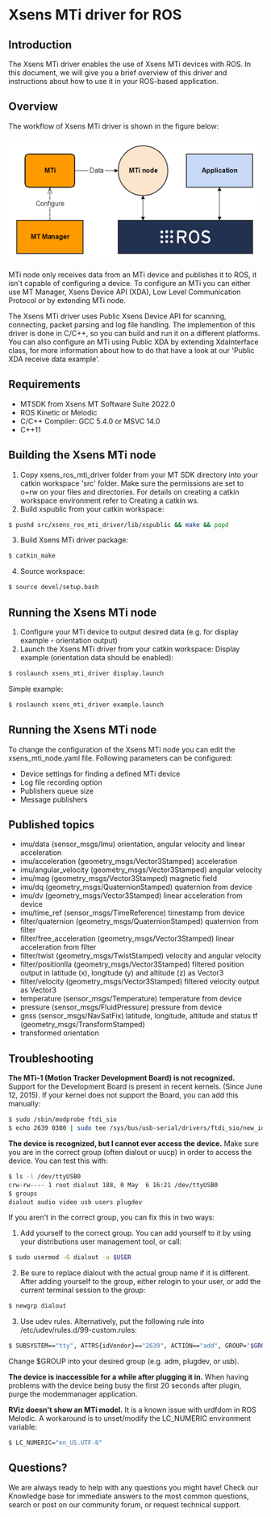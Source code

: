# Xsens MTi driver for ROS
## Introduction
The Xsens MTi driver enables the use of Xsens MTi devices with ROS. In this document, we will give you a brief overview of this driver and instructions about how to use it in your ROS-based application.

## Overview

The workflow of Xsens MTi driver is shown in the figure below:

[![N|Solid](xsens_mti_driver.png)](https://nodesource.com/products/nsolid)

MTi node only receives data from an MTi device and publishes it to ROS, it isn't capable of configuring a device. To configure an MTi you can either use MT Manager, Xsens Device API (XDA), Low Level Communication Protocol or by extending MTi node.

The Xsens MTi driver uses Public Xsens Device API for scanning, connecting, packet parsing and log file handling. The implemention of this driver is done in C/C++, so you can build and run it on a different platforms. You can also configure an MTi using Public XDA by extending XdaInterface class, for more information about how to do that have a look at our 'Public XDA receive data example'.

## Requirements
- MTSDK from Xsens MT Software Suite 2022.0
- ROS Kinetic or Melodic
- C/C++ Compiler: GCC 5.4.0 or MSVC 14.0
- C++11

## Building the Xsens MTi node
1. Copy xsens_ros_mti_driver folder from your MT SDK directory into your catkin workspace 'src' folder. Make sure the permissions are set to o+rw on your files and directories. For details on creating a catkin workspace environment refer to Creating a catkin ws.
2. Build xspublic from your catkin workspace:
```sh
$ pushd src/xsens_ros_mti_driver/lib/xspublic && make && popd 
```
3. Build Xsens MTi driver package:
```sh
$ catkin_make 
```
4. Source workspace:
```sh
$ source devel/setup.bash 
```

## Running the Xsens MTi node
1. Configure your MTi device to output desired data (e.g. for display example - orientation output)
2. Launch the Xsens MTi driver from your catkin workspace:
 Display example (orientation data should be enabled):
```sh
$ roslaunch xsens_mti_driver display.launch 
```
Simple example:
 ```sh
$ roslaunch xsens_mti_driver example.launch 
```


## Running the Xsens MTi node
To change the configuration of the Xsens MTi node you can edit the xsens_mti_node.yaml file. Following parameters can be configured:
- Device settings for finding a defined MTi device
- Log file recording option
- Publishers queue size
- Message publishers

## Published topics
- imu/data (sensor_msgs/Imu)
orientation, angular velocity and linear acceleration
- imu/acceleration (geometry_msgs/Vector3Stamped)
acceleration
- imu/angular_velocity (geometry_msgs/Vector3Stamped)
angular velocity
- imu/mag (geometry_msgs/Vector3Stamped)
magnetic field
- imu/dq (geometry_msgs/QuaternionStamped)
quaternion from device
- imu/dv (geometry_msgs/Vector3Stamped)
linear acceleration from device
- imu/time_ref (sensor_msgs/TimeReference)
timestamp from device
- filter/quaternion (geometry_msgs/QuaternionStamped)
quaternion from filter
- filter/free_acceleration (geometry_msgs/Vector3Stamped)
linear acceleration from filter
- filter/twist (geometry_msgs/TwistStamped)
velocity and angular velocity
- filter/positionlla (geometry_msgs/Vector3Stamped)
filtered position output in latitude (x), longitude (y) and altitude (z) as Vector3
- filter/velocity (geometry_msgs/Vector3Stamped)
filtered velocity output as Vector3
- temperature (sensor_msgs/Temperature)
temperature from device
- pressure (sensor_msgs/FluidPressure)
pressure from device
- gnss (sensor_msgs/NavSatFix)
latitude, longitude, altitude and status
tf (geometry_msgs/TransformStamped)
- transformed orientation

## Troubleshooting
**The MTi-1 (Motion Tracker Development Board) is not recognized.**
Support for the Development Board is present in recent kernels. (Since June 12, 2015). If your kernel does not support the Board, you can add this manually:
 ```sh
$ sudo /sbin/modprobe ftdi_sio
$ echo 2639 0300 | sudo tee /sys/bus/usb-serial/drivers/ftdi_sio/new_id 
```

**The device is recognized, but I cannot ever access the device.**
Make sure you are in the correct group (often dialout or uucp) in order to access the device. You can test this with:
 ```sh
$ ls -l /dev/ttyUSB0
crw-rw---- 1 root dialout 188, 0 May  6 16:21 /dev/ttyUSB0
$ groups
dialout audio video usb users plugdev 
```

If you aren't in the correct group, you can fix this in two ways:
1. Add yourself to the correct group. You can add yourself to it by using your distributions user management tool, or call:
 ```sh
$ sudo usermod -G dialout -a $USER 
```
2. Be sure to replace dialout with the actual group name if it is different. After adding yourself to the group, either relogin to your user, or add the current terminal session to the group:
 ```sh
$ newgrp dialout 
```
3. Use udev rules. Alternatively, put the following rule into /etc/udev/rules.d/99-custom.rules:
 ```sh
$ SUBSYSTEM=="tty", ATTRS{idVendor}=="2639", ACTION=="add", GROUP="$GROUP", MODE="0660" 
```
Change $GROUP into your desired group (e.g. adm, plugdev, or usb).

**The device is inaccessible for a while after plugging it in.**
When having problems with the device being busy the first 20 seconds after plugin, purge the modemmanager application.


**RViz doesn't show an MTi model.**
It is a known issue with urdfdom in ROS Melodic. A workaround is to unset/modify the LC_NUMERIC environment variable:
 ```sh
$ LC_NUMERIC="en_US.UTF-8" 
```

## Questions?
We are always ready to help with any questions you might have! Check our Knowledge base for immediate answers to the most common questions, search or post on our community forum, or request technical support.
